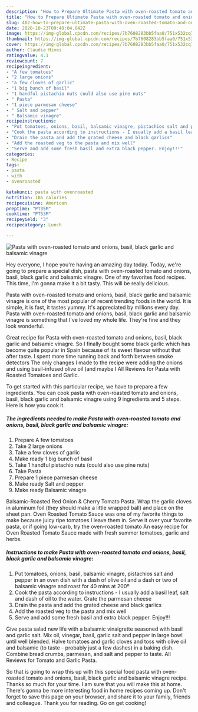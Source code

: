 ```yaml
---
description: "How to Prepare Ultimate Pasta with oven-roasted tomato and onions, basil, black garlic and balsamic vinagre"
title: "How to Prepare Ultimate Pasta with oven-roasted tomato and onions, basil, black garlic and balsamic vinagre"
slug: 402-how-to-prepare-ultimate-pasta-with-oven-roasted-tomato-and-onions-basil-black-garlic-and-balsamic-vinagre
date: 2020-10-23T09:40:04.042Z
image: https://img-global.cpcdn.com/recipes/7b7608283bb5faa0/751x532cq70/pasta-with-oven-roasted-tomato-and-onions-basil-black-garlic-and-balsamic-vinagre-recipe-main-photo.jpg
thumbnail: https://img-global.cpcdn.com/recipes/7b7608283bb5faa0/751x532cq70/pasta-with-oven-roasted-tomato-and-onions-basil-black-garlic-and-balsamic-vinagre-recipe-main-photo.jpg
cover: https://img-global.cpcdn.com/recipes/7b7608283bb5faa0/751x532cq70/pasta-with-oven-roasted-tomato-and-onions-basil-black-garlic-and-balsamic-vinagre-recipe-main-photo.jpg
author: Claudia Hines
ratingvalue: 4.1
reviewcount: 7
recipeingredient:
- "A few tomatoes"
- "2 large onions"
- "a few cloves of garlic"
- "1 big bunch of basil"
- "1 handful pistachio nuts could also use pine nuts"
- " Pasta"
- "1 piece parmesan cheese"
- " Salt and pepper"
- " Balsamic vinagre"
recipeinstructions:
- "Put tomatoes, onions, basil, balsamic vinagre, pistachios salt and pepper in an oven dish with a dash of olive oil and a dash or two of balsamic vinagre and roast for 40 mins at 200º"
- "Cook the pasta according to instructions - I usually add a basil leaf, salt and dash of oil to the water. Grate the parmesan cheese"
- "Drain the pasta and add the grated cheese and black garlics"
- "Add the roasted veg to the pasta and mix well"
- "Serve and add some fresh basil and extra black pepper. Enjoy!!!"
categories:
- Recipe
tags:
- pasta
- with
- ovenroasted

katakunci: pasta with ovenroasted 
nutrition: 186 calories
recipecuisine: American
preptime: "PT35M"
cooktime: "PT53M"
recipeyield: "3"
recipecategory: Lunch

---
```



![Pasta with oven-roasted tomato and onions, basil, black garlic and balsamic vinagre](https://img-global.cpcdn.com/recipes/7b7608283bb5faa0/751x532cq70/pasta-with-oven-roasted-tomato-and-onions-basil-black-garlic-and-balsamic-vinagre-recipe-main-photo.jpg)

Hey everyone, I hope you're having an amazing day today. Today, we're going to prepare a special dish, pasta with oven-roasted tomato and onions, basil, black garlic and balsamic vinagre. One of my favorites food recipes. This time, I'm gonna make it a bit tasty. This will be really delicious.

Pasta with oven-roasted tomato and onions, basil, black garlic and balsamic vinagre is one of the most popular of recent trending foods in the world. It is simple, it is fast, it tastes yummy. It's appreciated by millions every day. Pasta with oven-roasted tomato and onions, basil, black garlic and balsamic vinagre is something that I've loved my whole life. They're fine and they look wonderful.

Great recipe for Pasta with oven-roasted tomato and onions, basil, black garlic and balsamic vinagre. So I finally bought some black garlic which has become quite popular in Spain because of its sweet flavour without that after taste. I spent more time running back and forth between smoke detectors The only changes I made to the recipe were adding the onions and using basil-infused olive oil (and maybe I All Reviews for Pasta with Roasted Tomatoes and Garlic.


To get started with this particular recipe, we have to prepare a few ingredients. You can cook pasta with oven-roasted tomato and onions, basil, black garlic and balsamic vinagre using 9 ingredients and 5 steps. Here is how you cook it.

<!--inarticleads1-->

##### The ingredients needed to make Pasta with oven-roasted tomato and onions, basil, black garlic and balsamic vinagre:

1. Prepare A few tomatoes
1. Take 2 large onions
1. Take a few cloves of garlic
1. Make ready 1 big bunch of basil
1. Take 1 handful pistachio nuts (could also use pine nuts)
1. Take  Pasta
1. Prepare 1 piece parmesan cheese
1. Make ready  Salt and pepper
1. Make ready  Balsamic vinagre


Balsamic-Roasted Red Onion &amp; Cherry Tomato Pasta. Wrap the garlic cloves in aluminum foil (they should make a little wrapped ball) and place on the sheet pan. Oven Roasted Tomato Sauce was one of my favorite things to make because juicy ripe tomatoes I leave them in. Serve it over your favorite pasta, or if going low-carb, try the oven-roasted tomato An easy recipe for Oven Roasted Tomato Sauce made with fresh summer tomatoes, garlic and herbs. 

<!--inarticleads2-->

##### Instructions to make Pasta with oven-roasted tomato and onions, basil, black garlic and balsamic vinagre:

1. Put tomatoes, onions, basil, balsamic vinagre, pistachios salt and pepper in an oven dish with a dash of olive oil and a dash or two of balsamic vinagre and roast for 40 mins at 200º
1. Cook the pasta according to instructions - I usually add a basil leaf, salt and dash of oil to the water. Grate the parmesan cheese
1. Drain the pasta and add the grated cheese and black garlics
1. Add the roasted veg to the pasta and mix well
1. Serve and add some fresh basil and extra black pepper. Enjoy!!!


Give pasta salad new life with a balsamic vinaigrette seasoned with basil and garlic salt. Mix oil, vinegar, basil, garlic salt and pepper in large bowl until well blended. Halve tomatoes and garlic cloves and toss with olive oil and balsamic (to taste - probably just a few dashes) in a baking dish. Combine bread crumbs, parmesan, and salt and pepper to taste. All Reviews for Tomato and Garlic Pasta. 

So that is going to wrap this up with this special food pasta with oven-roasted tomato and onions, basil, black garlic and balsamic vinagre recipe. Thanks so much for your time. I am sure that you will make this at home. There's gonna be more interesting food in home recipes coming up. Don't forget to save this page on your browser, and share it to your family, friends and colleague. Thank you for reading. Go on get cooking!
